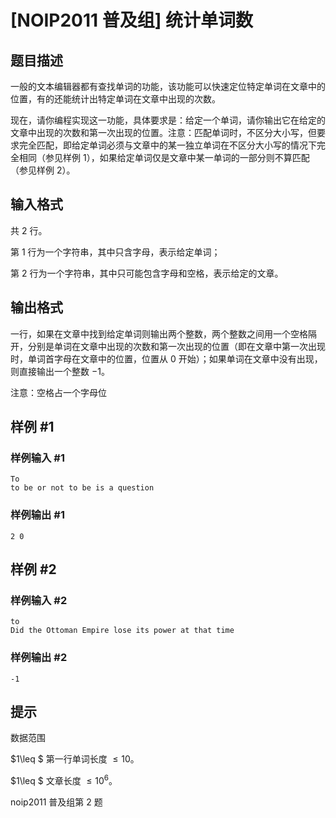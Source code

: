 # [NOIP2011 普及组] 统计单词数

## 题目描述

一般的文本编辑器都有查找单词的功能，该功能可以快速定位特定单词在文章中的位置，有的还能统计出特定单词在文章中出现的次数。

现在，请你编程实现这一功能，具体要求是：给定一个单词，请你输出它在给定的文章中出现的次数和第一次出现的位置。注意：匹配单词时，不区分大小写，但要求完全匹配，即给定单词必须与文章中的某一独立单词在不区分大小写的情况下完全相同（参见样例 1），如果给定单词仅是文章中某一单词的一部分则不算匹配（参见样例 2）。

## 输入格式

共 $2$ 行。

第 $1$ 行为一个字符串，其中只含字母，表示给定单词；

第 $2$ 行为一个字符串，其中只可能包含字母和空格，表示给定的文章。

## 输出格式

一行，如果在文章中找到给定单词则输出两个整数，两个整数之间用一个空格隔开，分别是单词在文章中出现的次数和第一次出现的位置（即在文章中第一次出现时，单词首字母在文章中的位置，位置从 $0$ 开始）；如果单词在文章中没有出现，则直接输出一个整数 $-1$。

注意：空格占一个字母位

## 样例 #1

### 样例输入 #1

```
To
to be or not to be is a question
```

### 样例输出 #1

```
2 0
```

## 样例 #2

### 样例输入 #2

```
to
Did the Ottoman Empire lose its power at that time
```

### 样例输出 #2

```
-1
```

## 提示

数据范围

$1\leq $ 第一行单词长度 $\leq10$。

$1\leq $ 文章长度 $\leq10^6$。

noip2011 普及组第 2 题